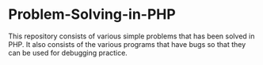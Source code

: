 # Problem-Solving-in-PHP
This repository consists of various simple problems that has been solved in PHP. It also consists of the various programs that have bugs so that they can be used for debugging practice.
